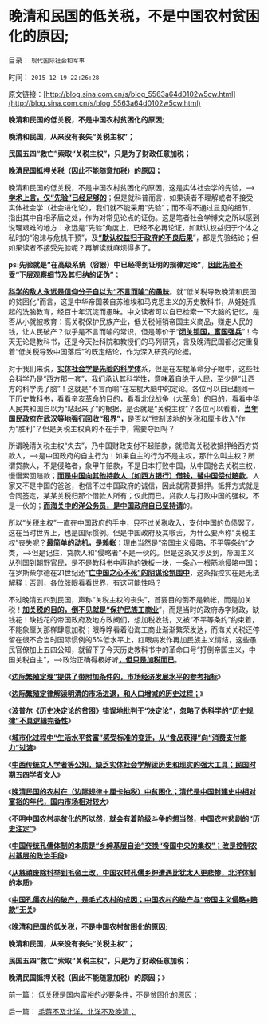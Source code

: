 # 晚清和民国的低关税，不是中国农村贫困化的原因;

目录： `现代国际社会和军事` 

时间： `2015-12-19 22:26:28` 

原文链接：[http://blog.sina.com.cn/s/blog_5563a64d0102w5cw.html](http://blog.sina.com.cn/s/blog_5563a64d0102w5cw.html)

**晚清和民国的低关税，不是中国农村贫困化的原因**;

**晚清和民国，从来没有丧失“关税主权”；**

**民国五四“救亡”索取“关税主权”，只是为了财政任意加税；**

**晚清民国抵押关税（因此不能随意加税）的原因；**

晚清和民国的低关税，不是中国农村贫困化的原因，这是实体社会学的先验，——>[**学术上言，仅“先验”已经足够的**](../../../2015/12/9/科学规律“对历史的决定论”是客观存在的，兼谈波普尔的不足；.md)；但是就科普而言，如果读者不理解或者不接受实体社会学（社会进化论），我们就不能采用“先验”；而不得不通过显见的细节，指出其中自相矛盾之处，作为对常见论点的证伪。这是笔者社会学博文之所以感到说理艰难的地方：永远是“先验”角度上，已经不必再论证，如默认权益归于个体之私时的“泡沫与危机干预”，及[**“默认权益归于政府的不良后果**](../../../2015/12/16/中世纪式“价格泡沫”和“政府干预有理”的传统习惯.md)”，都是先验结论；但如果读者不接受先验呢？再解读就麻烦得多了。

**ps:先验就是“在高级系统（容器）中已经得到证明的规律定论”，[**因此先验不受“下层观察细节及其归纳的证伪**](../../../2013/12/16/伪命题的来源，“利率－市盈率”中的机会成本（替代）的思路.md)”**；

[**科学的敌人永远是信仰分子自以为“不言而喻”的愚昧**](../../../2015/12/17/让科学去问责“公有制之不言而喻”的合法性；.md)。就“低关税导致晚清和民国的贫困化”而言，这是中华帝国袭自苏维埃和马克思主义的历史教科书，从娃娃抓起的洗脑教育，经百十年沉淀而愚昧。中文读者可以自已检索一下大脑的记忆，是否从小就被教育：高关税保护民族产业，低关税倾销帝国主义商品，赚走人民的钱，让人民破产？似乎是不言而喻的常识，但是等价于“[**闭关锁国，富国强兵**](../../../2011/1/9/“好战而不能战”的“傻逼霸权主义”.md)”！今天无论是教科书，还是今天社科院和教授们的马列研究，言及晚清民国都必定重复着“低关税导致中国落后”的既定结论，作为深入研究的论据。

对于我们来说，[**实体社会学是先验的科学体**](../../../2012/3/12/数学－系统论和社会进化论之间的逻辑关系.md)系，但是在左棍革命分子眼中，这些社会科学乃是“西方那一套”，我们承认其科学性，意味着自绝于人民，至少是“让西方的科学洗了脑”！这就是“不言而喻”在左棍大脑中的定论。各位可以自已翻阅一下历史教科书，看看辛亥革命的目的，看看北伐战争（大革命）的目的，看看中华人民共和国自以为“站起来了”的根据，是否就是“关税主权”？各位可以看看，[**当年国民政府在武汉等地强行回收“租界”，**](../../../2014/7/8/晚清租界的租金和税收，和吹牛皮的GDP.md)是否以“控制该地的关税和厘卡收入”作为“胜利”？但是关税主权真的不在手中，需要夺回吗？

所谓晚清关税主权“失去”，乃中国财政支付不起赔款，就把海关税收抵押给西方贷款人，——>是中国政府的自主行为！如果自主的行为不是主权，那什么叫主权？所谓贷款人，不是侵略者，象甲午赔款，不是日本打败中国，从中国抢去关税主权，慢慢索回赔款；[**而是中国向其他持款人（如西方银行）借钱，替中国偿付赔款**](../../../2012/6/21/“西方侵略中国和赔款”对中国经济没影响；.md)。人家又不是中国的爸爸，也信不过中国政府的诚信，因此就需要抵押。抵押方式就是合同签定，某某关税归那个借款人所有；仅此而已。贷款人与打败中国的强权，不是一伙的；[**而海关中的洋公务员，是中国政府自已坚持请**](../../../2014/7/21/晚清的财税改革，反腐败运动，高薪养廉，聘请洋人当公务员；.md)的。

所以“关税主权”一直在中国政府的手中，只不过关税收入，支付中国的负债罢了。这在当时世界上，也是国际惯例。但是中国政府及其喉舌，为什么要声称“关税主权”丧失呢？[**最简单的动机，是赖帐**](../../../2015/5/23/通往奴役之路的国际互动，资本项目输出vs借债赖帐.md)；理由当然是“帝国主义侵略，不平等条约”之类，——>但是记住，贷款人和“侵略者”不是一伙的。但是这条又涉及到，帝国主义从列国到朝野官民，是不是教科书中声称的铁板一块，一条心一根筋地侵略中国；在罗斯柴尔德在21世纪还“[**亡中国之心不死”的阴谋论氛围中**](../../../2008/10/20/民族主义阴谋论不受欢迎.md)，这条指控实在是无法解释；否则，各位张眼看看世界，有这可能性吗？

不过晚清五四到民国，声称“关税主权的丧失”，首要目的倒不是赖帐，而是加关税！[**加关税的目的，倒不见就是“保护民族工商业**](../../../2011/9/19/《资本论》逻辑比亚当斯密和李嘉图严密,和关税保护.md)”，而是当时的政府赤字财政，缺钱花！缺钱花的帝国政府及地方政阀们，想加税收钱，又被“不平等条约”约束着，不能象厘关那样肆意加税；眼睁睁看着沿海工商业渐渐繁荣发达，而海关关税还停留在很不合当时国际惯例的5%低水平上，红眼病发作再加民族主义情结，这些愚民官僚加上五四公知，就留下了今天历史教科书中的革命口号“打倒帝国主义，中国关税自主”，——>政治正确得极好听[**，但只是加税而已**](../../../2011/9/21/关税仅仅是又一种税！而已.md)。

《[**边际繁殖定理”提供了带附加条件的，市场经济发展水平的参考指标**](../../../2015/12/6/“边际繁殖定理”的应用和逻辑限定.md)》

《[**边际繁殖定律解读明清的市场进退，和人口增减的历史过程；**](../../../2015/12/8/边际繁殖定律解读明清的市场进退，和人口增减的历史过程；.md)》

《[**波普尔《历史决定论的贫困》错误地批判于“决定论”，忽略了伪科学的“历史规律”不具逻辑完备性**](../../../2015/12/9/科学规律“对历史的决定论”是客观存在的，兼谈波普尔的不足；.md)》

《[**城市化过程中“生活水平贫富”感受标准的变迁，从“食品获得”向“消费支付能力”过渡**](../../../2015/12/10/晚清以来150年中国人口，结构，及城市化的变迁；.md)》

《[**中西传统文人学者等公知，缺乏实体社会学解读历史和现实的强大工具；民国时期五四学者文人**](../../../2015/12/12/民国五四公知们，对中国农村贫困化的错误解读.md)》

《[**晚清民国的农村在（边际规律＋厘卡抽税）中贫困化；清代是中国封建史中相对富裕的年代，国内市场相对较大**](../../../2015/12/13/强大的政府比市场更发达的贫困的一系列案例.md)》

《[**不明中国农村赤贫化的所以然，就会有着阶级斗争的想当然，中国农村悲剧的“历史注定”**](../../../2015/12/14/不明中国农村赤贫化的所以然，就会有着阶级斗争的想当然.md)》

《[**中国传统孔儒体制的本质是“乡绅基层自治”交换“帝国中央的集权”；改是控制农村基层的政治手段**](../../../2015/12/15/毛蒋不及北洋，北洋不及晚清；.md)》

《[**从慈禧废除科举到毛帝土改，中国农村孔儒乡绅遭遇比犹太人更悲惨，北洋体制的本质**](../../../2015/12/16/北洋体制的本质,南北方语境不同的“土豪劣绅”.md)》

《[**中国孔儒农村的破产，是毛式农村的成因；中国农村的破产与“帝国主义侵略+赔款”无关**](../../../2015/12/17/毛式农村的成因，中国农村破产与“帝国主义侵略+赔款”无关.md)》

《**晚清和民国的低关税，不是中国农村贫困化的原因**;

**晚清和民国，从来没有丧失“关税主权”；**

**民国五四“救亡”索取“关税主权”，只是为了财政任意加税；**

**晚清民国抵押关税（因此不能随意加税）的原因；**》

前一篇： [低关税是国内富裕的必要条件，不是贫困化的原因；](../../../2015/12/21/低关税是国内富裕的必要条件，不是贫困化的原因；.md)

后一篇： [毛蒋不及北洋，北洋不及晚清；](../../../2015/12/15/毛蒋不及北洋，北洋不及晚清；.md)

